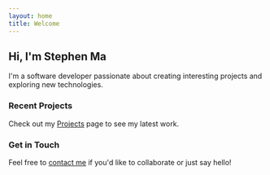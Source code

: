 ```yaml
---
layout: home
title: Welcome
---
```


## Hi, I'm Stephen Ma

I'm a software developer passionate about creating interesting projects and exploring new technologies.

### Recent Projects

Check out my [Projects](/projects/) page to see my latest work.

<!--
### Latest Posts

Visit my [Blog](/posts/) to read about my experiences in software development, project insights, and technical tutorials.
-->

### Get in Touch

Feel free to [contact me](/contact/) if you'd like to collaborate or just say hello! 